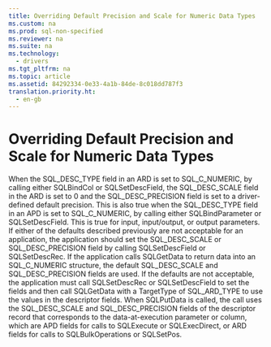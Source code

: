 ```yaml
---
title: Overriding Default Precision and Scale for Numeric Data Types
ms.custom: na
ms.prod: sql-non-specified
ms.reviewer: na
ms.suite: na
ms.technology: 
  - drivers
ms.tgt_pltfrm: na
ms.topic: article
ms.assetid: 84292334-0e33-4a1b-84de-8c018dd787f3
translation.priority.ht: 
  - en-gb
---
```

# Overriding Default Precision and Scale for Numeric Data Types
<?xml version="1.0" encoding="utf-8"?>
<developerReferenceWithoutSyntaxDocument xmlns="http://ddue.schemas.microsoft.com/authoring/2003/5" xmlns:xlink="http://www.w3.org/1999/xlink" xmlns:xsi="http://www.w3.org/2001/XMLSchema-instance" xsi:schemaLocation="http://ddue.schemas.microsoft.com/authoring/2003/5 http://dduestorage.blob.core.windows.net/ddueschema/developer.xsd">
  <introduction>
    <para>When the SQL_DESC_TYPE field in an ARD is set to SQL_C_NUMERIC, by calling either <legacyBold>SQLBindCol</legacyBold> or <legacyBold>SQLSetDescField</legacyBold>, the SQL_DESC_SCALE field in the ARD is set to 0 and the SQL_DESC_PRECISION field is set to a driver-defined default precision. This is also true when the SQL_DESC_TYPE field in an APD is set to SQL_C_NUMERIC, by calling either <legacyBold>SQLBindParameter</legacyBold> or <legacyBold>SQLSetDescField</legacyBold>. This is true for input, input/output, or output parameters.</para>
  </introduction>
  <section>
    <content>
      <para>If either of the defaults described previously are not acceptable for an application, the application should set the SQL_DESC_SCALE or SQL_DESC_PRECISION field by calling <legacyBold>SQLSetDescField</legacyBold> or <legacyBold>SQLSetDescRec</legacyBold>.</para>
      <para>If the application calls <legacyBold>SQLGetData</legacyBold> to return data into an SQL_C_NUMERIC structure, the default SQL_DESC_SCALE and SQL_DESC_PRECISION fields are used. If the defaults are not acceptable, the application must call <legacyBold>SQLSetDescRec</legacyBold> or <legacyBold>SQLSetDescField</legacyBold> to set the fields and then call <legacyBold>SQLGetData</legacyBold> with a <legacyItalic>TargetType</legacyItalic> of SQL_ARD_TYPE to use the values in the descriptor fields.</para>
      <para>When <legacyBold>SQLPutData</legacyBold> is called, the call uses the SQL_DESC_SCALE and SQL_DESC_PRECISION fields of the descriptor record that corresponds to the data-at-execution parameter or column, which are APD fields for calls to <legacyBold>SQLExecute</legacyBold> or <legacyBold>SQLExecDirect</legacyBold>, or ARD fields for calls to <legacyBold>SQLBulkOperations</legacyBold> or <legacyBold>SQLSetPos</legacyBold>.</para>
    </content>
  </section>
  <relatedTopics />
</developerReferenceWithoutSyntaxDocument>